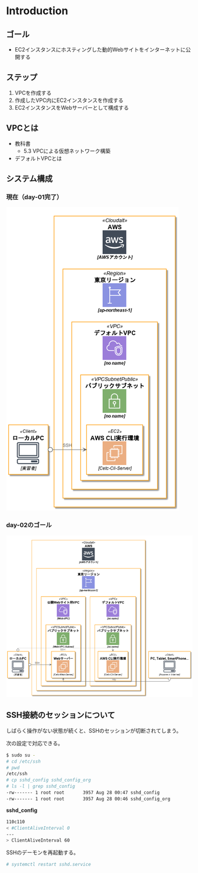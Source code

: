 # Introduction

## ゴール
- EC2インスタンスにホスティングした動的Webサイトをインターネットに公開する

## ステップ
1. VPCを作成する
2. 作成したVPC内にEC2インスタンスを作成する
3. EC2インスタンスをWebサーバーとして構成する

## VPCとは

- 教科書
    - 5.3 VPCによる仮想ネットワーク構築
- デフォルトVPCとは

## システム構成

### 現在（day-01完了）

![](diagrams/architecture_before.png)

### day-02のゴール

![](diagrams/architecture_after.png)

## SSH接続のセッションについて
しばらく操作がない状態が続くと、SSHのセッションが切断されてしまう。

次の設定で対応できる。

```bash
$ sudo su -
# cd /etc/ssh
# pwd
/etc/ssh
# cp sshd_config sshd_config_org
# ls -l | grep sshd_config
-rw------- 1 root root       3957 Aug 28 00:47 sshd_config
-rw------- 1 root root       3957 Aug 28 00:46 sshd_config_org
```

**sshd_config**

```bash
110c110
< #ClientAliveInterval 0
---
> ClientAliveInterval 60
```

SSHのデーモンを再起動する。
```bash
# systemctl restart sshd.service
```

